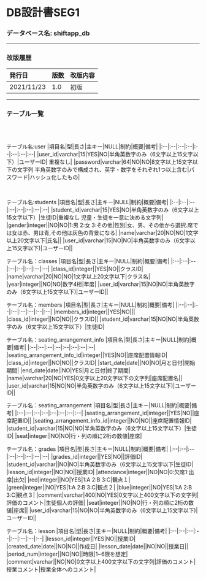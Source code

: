 # DB設計書SEG1

### データベース名: shiftapp_db
---
### 改版履歴
|発行日|版数|改版内容|
|:--|:--|:--|
|2021/11/23|1.0|初版|

---

### テーブル一覧

<br>


<br>

テーブル名:user
|項目名|型|長さ|主キー|NULL|制約|概要|備考|
|:--|:--|:--|:--|:--|:--|:--|:--|
|user_id|varchar|15|YES|NO|半角英数字のみ（6文字以上15文字以下）|ユーザーID|	重複なし|
|password|varchar|64|NO|NO|8文字以上15文字以下の文字列	半角英数字のみで構成され、英字・数字をそれぞれ1つ以上含む|パスワード|ハッシュ化したもの|

<br>

テーブル名:students
|項目名|型|長さ|主キー|NULL|制約|概要|備考|
|:--|:--|:--|:--|:--|:--|:--|:--|
|student_id|varchar|15|YES|NO|半角英数字のみ（6文字以上15文字以下）|生徒ID|重複なし 児童・生徒を一意に決める文字列|
|gender|integer||NO|NO|1:男 2:女 3:その他|性別|女、男、その他から選択.席では女は赤、男は青,その他は灰色の背景になる|
|name|varchar|20|NO|NO|1文字以上20文字以下|氏名||
|user_id|varchar|15|NO|NO|半角英数字のみ（6文字以上15文字以下)|ユーザーID||


テーブル名：classes
|項目名|型|長さ|主キー|NULL|制約|概要|備考|
|:--|:--|:--|:--|:--|:--|:--|:--|
|class_id|integer||YES|NO||クラスID|
|name|varchar|20|NO|NO|1文字以上20文字以下|クラス名|
|year|integer||NO|NO|数字4桁|年度|
|user_id|varchar|15|NO|NO|半角英数字のみ（6文字以上15文字以下)|ユーザーID||


テーブル名：members
|項目名|型|長さ|主キー|NULL|制約|概要|備考|
|:--|:--|:--|:--|:--|:--|:--|:--|
|members_id|integer||YES|NO|||
|class_id|integer||NO|NO||クラスID||
|student_id|varchar|15|NO|NO|半角英数字のみ（6文字以上15文字以下）|生徒ID|


テーブル名：seating_arrangement_info
|項目名|型|長さ|主キー|NULL|制約|概要|備考|
|:--|:--|:--|:--|:--|:--|:--|:--|
|seating_arrangement_info_id|integer||YES|NO||座席配置情報ID|
|class_id|integer||NO|NO||クラスID|
|start_date|date||NO|NO|月と日付|開始期間|
|end_date|date||NO|YES|月と日付|終了期間|
|name|varchar|20|NO|YES|0文字以上20文字以下の文字列|座席配置名||
|user_id|varchar|15|NO|NO|半角英数字のみ（6文字以上15文字以下)|ユーザーID||

テーブル名：seating_arrangement
|項目名|型|長さ|主キー|NULL|制約|概要|備考|
|:--|:--|:--|:--|:--|:--|:--|:--|
|seating_arrangement_id|integer||YES|NO||座席配置ID||
|seating_arrangement_info_id|integer||NO|NO||座席配置情報ID|
|student_id|varchar|15|NO|NO|半角英数字のみ（6文字以上15文字以下）|生徒ID|
|seat|integer||NO|NO|行・列の順に2桁の数値|座席|


テーブル名：grades
|項目名|型|長さ|主キー|NULL|制約|概要|備考|
|:--|:--|:--|:--|:--|:--|:--|:--|
|grades_id|integer||YES|NO||評価ID|
|student_id|varchar||NO|NO|半角英数字のみ（6文字以上15文字以下|生徒ID|
|lesson_id|integer||NO|NO||授業ID|
|attendance|integer||NO|NO|0:欠席1:出席|出欠|
|red|integer||NO|YES|1:A 2:B 3:C|観点１|
|green|integer||NO|YES|1:A 2:B 3:C|観点２|
|blue|integer||NO|YES|1:A 2:B 3:C|観点３|
|comment|varchar|400|NO|YES|0文字以上400文字以下の文字列|評価のコメント|生徒個人の評価|
|seat|integer||NO|NO|行・列の順に2桁の数値|座席||
|user_id|varchar|15|NO|NO|半角英数字のみ（6文字以上15文字以下)|ユーザーID||

テーブル名：lesson
|項目名|型|長さ|主キー|NULL|制約|概要|備考|
|:--|:--|:--|:--|:--|:--|:--|:--|
|lesson_id|integer||YES|NO||授業ID|
|created_date|date||NO|NO||作成日|
|lesson_date|date||NO|NO||授業日||
|period_num|integer||NO|NO||時限|1~6限を想定|
|comment|varchar||NO|NO|0文字以上400文字以下の文字列|評価のコメント|授業コメント|授業全体へのコメント|



